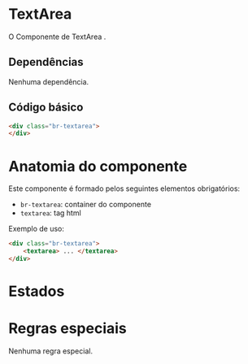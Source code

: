 # TextArea

O Componente de TextArea .

## Dependências

Nenhuma dependência.

## Código básico

```html
<div class="br-textarea">
</div>
```

# Anatomia do componente

Este componente é formado pelos seguintes elementos obrigatórios:

- `br-textarea`: container do componente
- `textarea`: tag html 

Exemplo de uso:

```html
<div class="br-textarea">
    <textarea> ... </textarea>
</div>
```

# Estados


# Regras especiais

Nenhuma regra especial.
